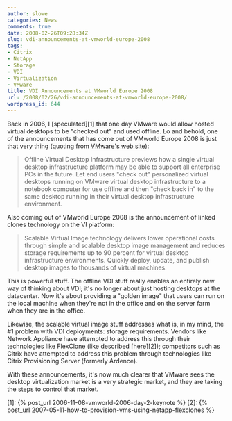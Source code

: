 ```yaml
---
author: slowe
categories: News
comments: true
date: 2008-02-26T09:28:34Z
slug: vdi-announcements-at-vmworld-europe-2008
tags:
- Citrix
- NetApp
- Storage
- VDI
- Virtualization
- VMware
title: VDI Announcements at VMworld Europe 2008
url: /2008/02/26/vdi-announcements-at-vmworld-europe-2008/
wordpress_id: 644
---
```


Back in 2006, I [speculated][1] that one day VMware would allow hosted virtual desktops to be "checked out" and used offline. Lo and behold, one of the announcements that has come out of VMworld Europe 2008 is just that very thing (quoting from [VMware's web site](http://www.vmware.com/whatsnew/virtual-desktops.html)):

>Offline Virtual Desktop Infrastructure previews how a single virtual desktop infrastructure platform may be able to support all enterprise PCs in the future. Let end users "check out" personalized virtual desktops running on VMware virtual desktop infrastructure to a notebook computer for use offline and then "check back in" to the same desktop running in their virtual desktop infrastructure environment.

Also coming out of VMworld Europe 2008 is the announcement of linked clones technology on the VI platform:

>Scalable Virtual Image technology delivers lower operational costs through simple and scalable desktop image management and reduces storage requirements up to 90 percent for virtual desktop infrastructure environments. Quickly deploy, update, and publish desktop images to thousands of virtual machines.

This is powerful stuff. The offline VDI stuff really enables an entirely new way of thinking about VDI; it's no longer about just hosting desktops at the datacenter. Now it's about providing a "golden image" that users can run on the local machine when they're not in the office and on the server farm when they are in the office.

Likewise, the scalable virtual image stuff addresses what is, in my mind, the #1 problem with VDI deployments: storage requirements. Vendors like Network Appliance have attempted to address this through their technologies like FlexClone (like described [here][2]); competitors such as Citrix have attempted to address this problem through technologies like Citrix Provisioning Server (formerly Ardence).

With these announcements, it's now much clearer that VMware sees the desktop virtualization market is a very strategic market, and they are taking the steps to control that market.

[1]: {% post_url 2006-11-08-vmworld-2006-day-2-keynote %}
[2]: {% post_url 2007-05-11-how-to-provision-vms-using-netapp-flexclones %}
